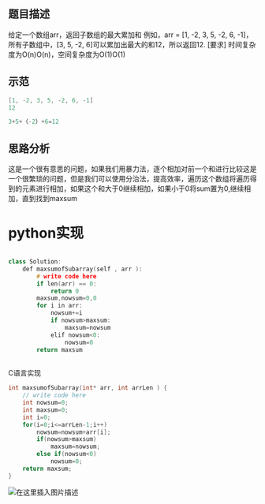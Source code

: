 ## 题目描述
给定一个数组arr，返回子数组的最大累加和
例如，arr = [1, -2, 3, 5, -2, 6, -1]，所有子数组中，[3, 5, -2, 6]可以累加出最大的和12，所以返回12.
[要求]
时间复杂度为O(n)O(n)，空间复杂度为O(1)O(1)
## 示范

```go
[1, -2, 3, 5, -2, 6, -1]
12

3+5+（-2）+6=12
```
## 思路分析
这是一个很有意思的问题，如果我们用暴力法，逐个相加对前一个和进行比较这是一个很繁琐的问题，但是我们可以使用分治法，提高效率，遍历这个数组将遍历得到的元素进行相加，如果这个和大于0继续相加，如果小于0将sum置为0,继续相加，直到找到maxsum
# python实现
```cpp

class Solution:
    def maxsumofSubarray(self , arr ):
        # write code here
        if len(arr) == 0:
            return 0
        maxsum,nowsum=0,0
        for i in arr:
            nowsum+=i
            if nowsum>maxsum:
                maxsum=nowsum
            elif nowsum<0:
                nowsum=0
        return maxsum
         
```
C语言实现

```cpp
int maxsumofSubarray(int* arr, int arrLen ) {
    // write code here
    int nowsum=0;
    int maxsum=0;
    int i=0;
    for(i=0;i<=arrLen-1;i++)
        nowsum=nowsum+arr[i];
        if(nowsum>maxsum)
            maxsum=nowsum;
        else if(nowsum<0)
            nowsum=0;
    return maxsum;
}
```
![在这里插入图片描述](https://img-blog.csdnimg.cn/20201127200147896.png)

